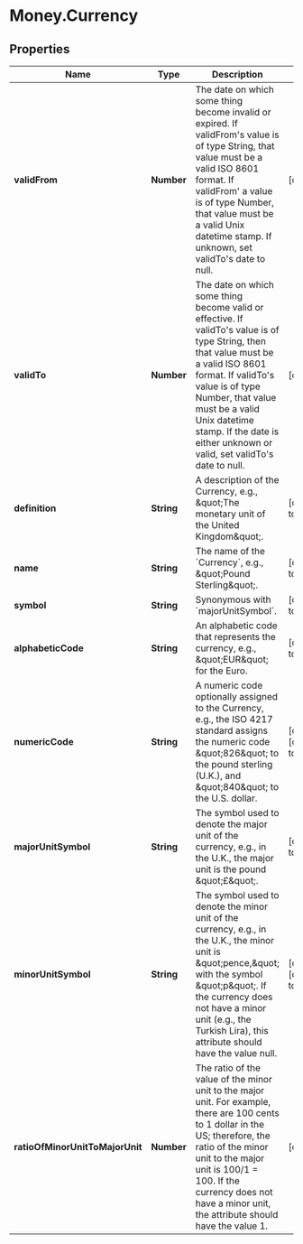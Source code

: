 # Money.Currency

## Properties
Name | Type | Description | Notes
------------ | ------------- | ------------- | -------------
**validFrom** | **Number** | The date on which some thing become invalid or expired. If validFrom&#39;s value is of type String, that value must be a valid ISO 8601 format. If validFrom&#39; a value is of type Number, that value must be a valid Unix datetime stamp. If unknown, set validTo&#39;s date to null. | [optional] 
**validTo** | **Number** | The date on which some thing become valid or effective. If validTo&#39;s value is of type String, then that value must be a valid ISO 8601 format.  If validTo&#39;s value is of type Number, that value must be a valid Unix datetime stamp. If the date is either unknown or valid, set validTo&#39;s date to null. | [optional] 
**definition** | **String** | A description of the Currency, e.g., \&quot;The monetary unit of the United Kingdom\&quot;. | [default to &#39;&#39;]
**name** | **String** | The name of the &#x60;Currency&#x60;, e.g., \&quot;Pound Sterling\&quot;. | [default to &#39;&#39;]
**symbol** | **String** | Synonymous with &#x60;majorUnitSymbol&#x60;. | [default to &#39;null&#39;]
**alphabeticCode** | **String** | An alphabetic code that represents the currency, e.g., \&quot;EUR\&quot; for the Euro. | [default to &#39;&#39;]
**numericCode** | **String** | A numeric code optionally assigned to the Currency, e.g., the ISO 4217 standard assigns the numeric code \&quot;826\&quot; to the pound sterling (U.K.),  and \&quot;840\&quot; to the U.S. dollar. | [optional] [default to &#39;&#39;]
**majorUnitSymbol** | **String** | The symbol used to denote the major unit of the currency, e.g., in the U.K., the major unit is the pound \&quot;£\&quot;. | [default to &#39;&#39;]
**minorUnitSymbol** | **String** | The symbol used to denote the minor unit of the currency, e.g.,  in the U.K., the minor unit is \&quot;pence,\&quot; with the symbol \&quot;p\&quot;. If the currency does not have a minor unit (e.g., the Turkish Lira), this attribute should have the value null. | [optional] [default to &#39;&#39;]
**ratioOfMinorUnitToMajorUnit** | **Number** | The ratio of the value of the minor unit to the major unit. For example, there are 100 cents to 1 dollar in the US; therefore, the ratio of the minor unit to the major unit is 100/1 &#x3D; 100. If the currency does not have a minor unit, the attribute should have the value 1. | [optional] 


